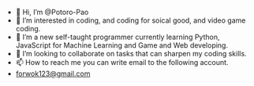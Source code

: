 - 👋 Hi, I’m @Potoro-Pao
- 👀 I’m interested in coding, and coding for soical good, and video game coding.
- 🌱 I’m a new self-taught programmer currently learning Python, JavaScript for Machine Learning and Game and Web developing.
- 💞️ I’m looking to collaborate on tasks that can sharpen my coding skills.
- 📫 How to reach me you can write email to the following account.
- forwok123@gmail.com


<!---
Potoro-Pao/Potoro-Pao is a ✨ special ✨ repository because its `README.md` (this file) appears on your GitHub profile.
You can click the Preview link to take a look at your changes.
--->
